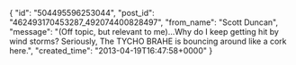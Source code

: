  {
   "id": "504495596253044",
   "post_id": "462493170453287_492074400828497",
   "from_name": "Scott Duncan",
   "message": "(Off topic, but relevant to me)...Why do I keep getting hit by wind storms? Seriously, The TYCHO BRAHE is bouncing around like a cork here.",
   "created_time": "2013-04-19T16:47:58+0000"
 }

